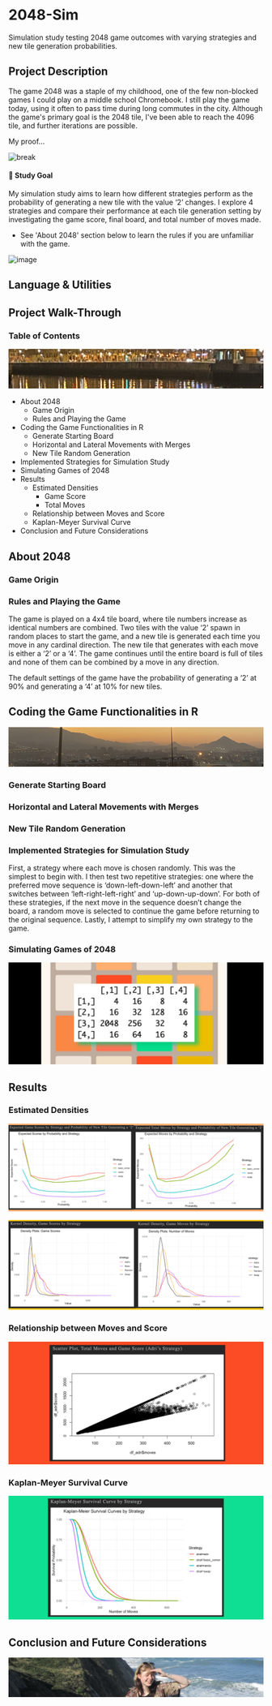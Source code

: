 # 2048-Sim
Simulation study testing 2048 game outcomes with varying strategies and new tile generation probabilities.

## Project Description

The game 2048 was a staple of my childhood, one of the few non-blocked games I could play on a middle school Chromebook. I still play the game today, using it often to pass time during long commutes in the city. Although the game's primary goal is the 2048 tile, I've been able to reach the 4096 tile, and further iterations are possible.

My proof...

![break](/Photos/highscore.jpg?raw=true "Break")

#### 📍 Study Goal
My simulation study aims to learn how different strategies perform as the probability of generating a new tile with the value ‘2’ changes. I explore 4 strategies and compare their performance at each tile generation setting by investigating the game score, final board, and total number of moves made.
- See 'About 2048' section below to learn the rules if you are unfamiliar with the game.

![image](https://github.com/user-attachments/assets/f14d6465-86bb-4fa7-9288-60651b1a3830)


## Language & Utilities

## Project Walk-Through

### Table of Contents

![break](/Photos/sp1.jpg?raw=true "Break")

- About 2048
  - Game Origin
  - Rules and Playing the Game
- Coding the Game Functionalities in R
  - Generate Starting Board
  - Horizontal and Lateral Movements with Merges
  - New Tile Random Generation
- Implemented Strategies for Simulation Study
- Simulating Games of 2048
- Results
  - Estimated Densities
    - Game Score
    - Total Moves
  - Relationship between Moves and Score
  - Kaplan-Meyer Survival Curve
- Conclusion and Future Considerations

## About 2048

### Game Origin

### Rules and Playing the Game

The game is played on a 4x4 tile board, where tile numbers increase as identical numbers are combined. Two tiles with the value ‘2’ spawn in random places to start the game, and a new tile is generated each time you move in any cardinal direction. The new tile that generates with each move is either a ‘2’ or a ‘4’. The game continues until the entire board is full of tiles and none of them can be combined by a move in any direction. 

The default settings of the game have the probability of generating a ‘2’ at 90% and generating a ‘4’ at 10% for new tiles. 

## Coding the Game Functionalities in R

![spain](/Photos/sp2.JPG?raw=true "spain")

### Generate Starting Board

### Horizontal and Lateral Movements with Merges

### New Tile Random Generation

### Implemented Strategies for Simulation Study
First, a strategy where each move is chosen randomly. This was the simplest to begin with. I then test two repetitive strategies: one where the preferred move sequence is ‘down-left-down-left’ and another that switches between ‘left-right-left-right’ and ‘up-down-up-down’. For both of these strategies, if the next move in the sequence doesn’t change the board, a random move is selected to continue the game before returning to the original sequence. Lastly, I attempt to simplify my own strategy to the game.

### Simulating Games of 2048

![break](/Plots/sim2048.JPEG?raw=true "Break")

## Results

### Estimated Densities

![break](/Plots/comp1.JPEG?raw=true "Break")

![break](/Plots/comp2.JPEG?raw=true "Break")

### Relationship between Moves and Score

![break](/Plots/scatter.JPEG?raw=true "Break")

### Kaplan-Meyer Survival Curve

![break](/Plots/surv.JPEG?raw=true "Break")

## Conclusion and Future Considerations

![Adri](/Photos/zumaya.jpeg?raw=true "Zumaya")


